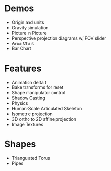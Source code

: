 # Demos
+ Origin and units
+ Gravity simulation
+ Picture in Picture
+ Perspective projection diagrams w/ FOV slider
+ Area Chart
+ Bar Chart

# Features
+ Animation delta t
+ Bake transforms for reset
+ Shape manipulator control
+ Shadow Casting
+ Physics
+ Human-Scale Articulated Skeleton
+ Isometric projection
+ 3D ortho to 2D affine projection
+ Image Textures

# Shapes
+ Triangulated Torus
+ Pipes

